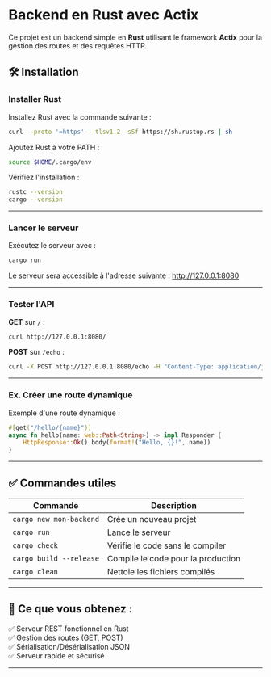 # Backend en Rust avec Actix

Ce projet est un backend simple en **Rust** utilisant le framework **Actix** pour la gestion des routes et des requêtes HTTP.

## 🛠️ Installation

### Installer Rust
Installez Rust avec la commande suivante :

``` bash
curl --proto '=https' --tlsv1.2 -sSf https://sh.rustup.rs | sh
```

Ajoutez Rust à votre PATH :

``` bash
source $HOME/.cargo/env
```

Vérifiez l'installation :

``` bash
rustc --version
cargo --version
```

---

### Lancer le serveur
Exécutez le serveur avec :

``` bash
cargo run
```

Le serveur sera accessible à l'adresse suivante :
http://127.0.0.1:8080


---

### Tester l'API
**GET** sur `/` :

``` bash
curl http://127.0.0.1:8080/
```

**POST** sur `/echo` :

``` bash
curl -X POST http://127.0.0.1:8080/echo -H "Content-Type: application/json" -d '{"message": "Salut"}'
```

---

### Ex. Créer une route dynamique
Exemple d'une route dynamique :

``` rust
#[get("/hello/{name}")]
async fn hello(name: web::Path<String>) -> impl Responder {
    HttpResponse::Ok().body(format!("Hello, {}!", name))
}
```

---

## ✅ Commandes utiles
| Commande | Description |
|----------|-------------|
| ``` cargo new mon-backend ``` | Crée un nouveau projet |
| ``` cargo run ``` | Lance le serveur |
| ``` cargo check ``` | Vérifie le code sans le compiler |
| ``` cargo build --release ``` | Compile le code pour la production |
| ``` cargo clean ``` | Nettoie les fichiers compilés |

---

## 🎯 Ce que vous obtenez :
✅ Serveur REST fonctionnel en Rust  
✅ Gestion des routes (GET, POST)  
✅ Sérialisation/Désérialisation JSON  
✅ Serveur rapide et sécurisé  

---
